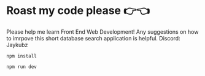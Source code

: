 # Roast my code please 👉👈 

Please help me learn Front End Web Development! Any suggestions on how to imrpove this short database search application is helpful. Discord: Jaykubz

```
npm install
```
```
npm run dev
```